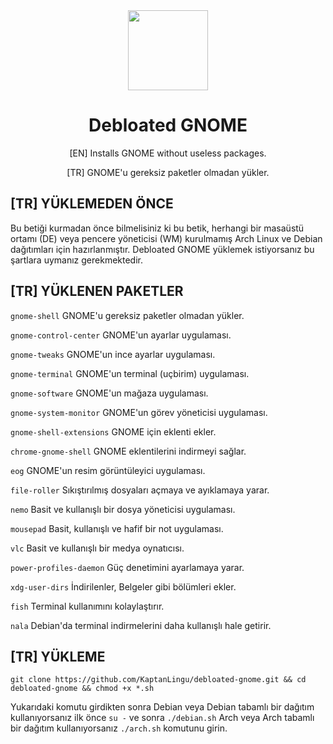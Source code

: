 <div align="center">
  <img src="https://upload.wikimedia.org/wikipedia/commons/6/68/Gnomelogo.svg" width="128">
  <h1 align="center">Debloated GNOME</h1>
  <p align="center">[EN] Installs GNOME without useless packages.</p>
  <p align="center">[TR] GNOME'u gereksiz paketler olmadan yükler.</p>
</div>

## [TR] YÜKLEMEDEN ÖNCE
Bu betiği kurmadan önce bilmelisiniz ki bu betik, herhangi bir masaüstü ortamı (DE) veya pencere yöneticisi (WM) kurulmamış Arch Linux ve Debian dağıtımları için hazırlanmıştır. Debloated GNOME yüklemek istiyorsanız bu şartlara uymanız gerekmektedir.

## [TR] YÜKLENEN PAKETLER
`gnome-shell`  GNOME'u gereksiz paketler olmadan yükler.

`gnome-control-center`  GNOME'un ayarlar uygulaması.

`gnome-tweaks`  GNOME'un ince ayarlar uygulaması.

`gnome-terminal`  GNOME'un terminal (uçbirim) uygulaması.

`gnome-software`  GNOME'un mağaza uygulaması.

`gnome-system-monitor`  GNOME'un görev yöneticisi uygulaması.

`gnome-shell-extensions`  GNOME için eklenti ekler.

`chrome-gnome-shell`  GNOME eklentilerini indirmeyi sağlar.

`eog`  GNOME'un resim görüntüleyici uygulaması.

`file-roller`  Sıkıştırılmış dosyaları açmaya ve ayıklamaya yarar.

`nemo`  Basit ve kullanışlı bir dosya yöneticisi uygulaması.

`mousepad`  Basit, kullanışlı ve hafif bir not uygulaması.

`vlc`  Basit ve kullanışlı bir medya oynatıcısı.

`power-profiles-daemon`  Güç denetimini ayarlamaya yarar.

`xdg-user-dirs`  İndirilenler, Belgeler gibi bölümleri ekler.

`fish`  Terminal kullanımını kolaylaştırır.

`nala`  Debian'da terminal indirmelerini daha kullanışlı hale getirir.


## [TR] YÜKLEME
```
git clone https://github.com/KaptanLingu/debloated-gnome.git && cd debloated-gnome && chmod +x *.sh
```
Yukarıdaki komutu girdikten sonra Debian veya Debian tabamlı bir dağıtım kullanıyorsanız ilk önce `su -` ve sonra `./debian.sh` Arch veya Arch tabamlı bir dağıtım kullanıyorsanız `./arch.sh` komutunu girin.

